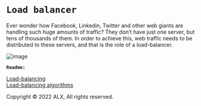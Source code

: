 # **`Load balancer`**  

Ever wonder how Facebook, Linkedin, Twitter and other web giants are handling such huge amounts of traffic? They don’t have just one server, but tens of thousands of them. In order to achieve this, web traffic needs to be distributed to these servers, and that is the role of a load-balancer.

![image](https://user-images.githubusercontent.com/95404943/192280089-55863531-f6b1-442f-8d7a-29b0a7ff7331.png)

**`Readme:`**

[Load-balancing](https://www.thegeekstuff.com/2016/01/load-balancer-intro/)  
[Load-balancing algorithms](https://community.f5.com/t5/technical-articles/intro-to-load-balancing-for-developers-ndash-the-algorithms/ta-p/273759)  


Copyright © 2022 ALX, All rights reserved.
